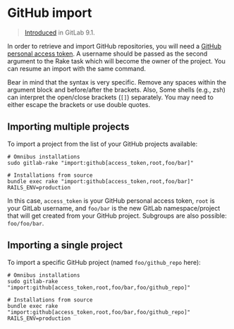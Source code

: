 # GitHub import

> [Introduced]( https://gitlab.com/gitlab-org/gitlab-foss/-/merge_requests/10308) in GitLab 9.1.

In order to retrieve and import GitHub repositories, you will need a
[GitHub personal access token](https://github.com/settings/tokens).
A username should be passed as the second argument to the Rake task
which will become the owner of the project. You can resume an import
with the same command.

Bear in mind that the syntax is very specific. Remove any spaces within the argument block and
before/after the brackets. Also, Some shells (e.g., zsh) can interpret the open/close brackets
(`[]`) separately. You may need to either escape the brackets or use double quotes.

## Importing multiple projects

To import a project from the list of your GitHub projects available:

```shell
# Omnibus installations
sudo gitlab-rake "import:github[access_token,root,foo/bar]"

# Installations from source
bundle exec rake "import:github[access_token,root,foo/bar]" RAILS_ENV=production
```

In this case, `access_token` is your GitHub personal access token, `root`
is your GitLab username, and  `foo/bar` is the new GitLab namespace/project that
will get created from your GitHub project. Subgroups are also possible: `foo/foo/bar`.

## Importing a single project

To import a specific GitHub project (named `foo/github_repo` here):

```shell
# Omnibus installations
sudo gitlab-rake "import:github[access_token,root,foo/bar,foo/github_repo]"

# Installations from source
bundle exec rake "import:github[access_token,root,foo/bar,foo/github_repo]" RAILS_ENV=production
```
